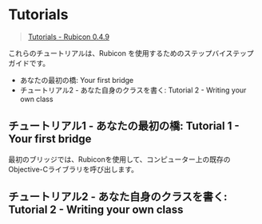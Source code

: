 # Tutorials

> [Tutorials - Rubicon 0.4.9](https://rubicon-objc.readthedocs.io/en/stable/tutorial/index.html)


これらのチュートリアルは、Rubicon を使用するためのステップバイステップガイドです。

- あなたの最初の橋: Your first bridge
- チュートリアル2 - あなた自身のクラスを書く: Tutorial 2 - Writing your own class


## チュートリアル1 - あなたの最初の橋: Tutorial 1 - Your first bridge

最初のブリッジでは、Rubiconを使用して、コンピューター上の既存のObjective-Cライブラリを呼び出します。

## チュートリアル2 - あなた自身のクラスを書く: Tutorial 2 - Writing your own class


